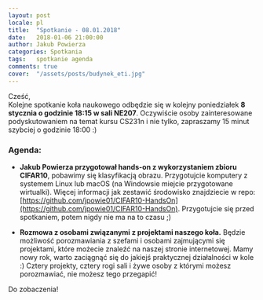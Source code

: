 ```yaml
---
layout: post
locale: pl
title:  "Spotkanie - 08.01.2018"
date:   2018-01-06 21:00:00
author: Jakub Powierza
categories: Spotkania
tags:	spotkanie agenda
comments: true
cover:  "/assets/posts/budynek_eti.jpg"
---
```


Cześć,  
Kolejne spotkanie koła naukowego odbędzie się w kolejny poniedziałek **8 stycznia
 o godzinie 18:15 w sali NE207**. Oczywiście osoby zainteresowane podyskutowaniem
 na temat kursu CS231n i nie tylko, zapraszamy 15 minut szybciej o godzinie 18:00 :)

### Agenda:

- **Jakub Powierza przygotował hands-on z wykorzystaniem zbioru CIFAR10**, pobawimy się
 klasyfikacją obrazu. Przygotujcie komputery z systemem Linux lub macOS (na Windowsie
 miejcie przygotowane wirtualki). Więcej informacji jak zestawić środowisko znajdziecie
 w repo: [https://github.com/jpowie01/CIFAR10-HandsOn](https://github.com/jpowie01/CIFAR10-HandsOn).
 Przygotujcie się przed spotkaniem, potem nigdy nie ma na to czasu ;)

- **Rozmowa z osobami związanymi z projektami naszego koła.** Będzie możliwość porozmawiania
 z szefami i osobami zajmującymi się projektami, które możecie znaleźć na naszej stronie
 internetowej. Mamy nowy rok, warto zaciągnąć się do jakiejś praktycznej działalności
 w kole :) Cztery projekty, cztery rogi sali i żywe osoby z którymi możesz porozmawiać,
 nie możesz tego przegapić!

Do zobaczenia!

